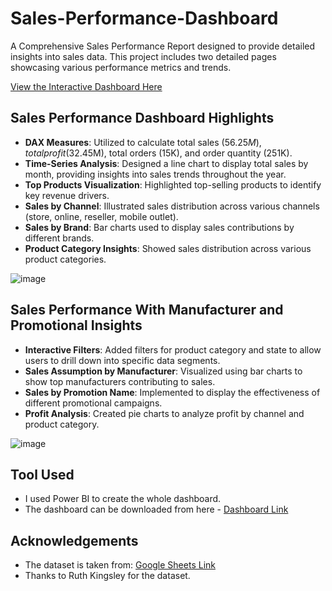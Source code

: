 # Sales-Performance-Dashboard

A Comprehensive Sales Performance Report designed to provide detailed insights into sales data. This project includes two detailed pages showcasing various performance metrics and trends.

[View the Interactive Dashboard Here](https://app.powerbi.com/view?r=eyJrIjoiYTVhZTRlYzItYTdiNy00MmI2LWE0MDgtYWE4ZWRmNjQyNTBlIiwidCI6IjJhNTQzZDQ1LWE5NzItNDQ3NC05ZDUzLWRjZjFhOTdlMTYyMyIsImMiOjl9)

## Sales Performance Dashboard Highlights

- **DAX Measures**: Utilized to calculate total sales ($56.25M), total profit ($32.45M), total orders (15K), and order quantity (251K).
- **Time-Series Analysis**: Designed a line chart to display total sales by month, providing insights into sales trends throughout the year.
- **Top Products Visualization**: Highlighted top-selling products to identify key revenue drivers.
- **Sales by Channel**: Illustrated sales distribution across various channels (store, online, reseller, mobile outlet).
- **Sales by Brand**: Bar charts used to display sales contributions by different brands.
- **Product Category Insights**: Showed sales distribution across various product categories.

![image](https://github.com/Shyam0801/Sales-Performance-Dashboard/assets/72892303/99908c56-e9a7-4ada-a99b-43273a4b2616)


## Sales Performance With Manufacturer and Promotional Insights

- **Interactive Filters**: Added filters for product category and state to allow users to drill down into specific data segments.
- **Sales Assumption by Manufacturer**: Visualized using bar charts to show top manufacturers contributing to sales.
- **Sales by Promotion Name**: Implemented to display the effectiveness of different promotional campaigns.
- **Profit Analysis**: Created pie charts to analyze profit by channel and product category.

![image](https://github.com/Shyam0801/Sales-Performance-Dashboard/assets/72892303/ae3ebd7e-50c1-4b4c-b3b5-4bc1e8caca48)

## Tool Used

- I used Power BI to create the whole dashboard.
- The dashboard can be downloaded from here - [Dashboard Link](https://github.com/Shyam0801/Sales-Performance-Dashboard/blob/main/Sales_Dashboard.pbix)

## Acknowledgements

- The dataset is taken from: [Google Sheets Link](https://docs.google.com/spreadsheets/d/1hH-5QVDV2iljBiTySlAPW6kONFHZuS8j/edit?gid=964962924#gid=964962924)
- Thanks to Ruth Kingsley for the dataset.
